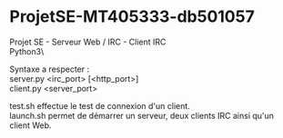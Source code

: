 # ProjetSE-MT405333-db501057
Projet SE - Serveur Web / IRC - Client IRC\
Python3\

Syntaxe a respecter :\
  server.py <irc_port> [<http_port>]\
  client.py <nameserv> <server_port> <username>
  
test.sh effectue le test de connexion d'un client.\
launch.sh permet de démarrer un serveur, deux clients IRC ainsi qu'un client Web.

